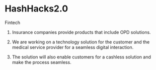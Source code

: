 # HashHacks2.0

Fintech 

1) Insurance companies provide products that include OPD solutions. 

2) We are working on a technology solution for the customer and the medical service provider for a seamless digital interaction. 

3) The solution will also enable customers for a cashless solution and make the process seamless.




